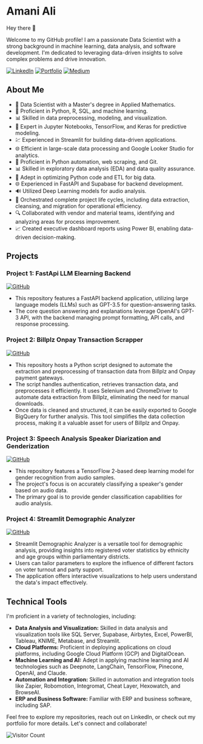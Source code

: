 # Amani Ali

Hey there 👋

Welcome to my GitHub profile! I am a passionate Data Scientist with a strong background in machine learning, data analysis, and software development. I'm dedicated to leveraging data-driven insights to solve complex problems and drive innovation.

[![LinkedIn](https://img.shields.io/badge/LinkedIn-atenamani-blue?logo=linkedin)](https://www.linkedin.com/in/atenamani)
[![Portfolio](https://img.shields.io/badge/Portfolio-amaniali-green?logo=github)](https://amaniali95.github.io/)
[![Medium](https://img.shields.io/badge/Medium-amanialihusin-black?logo=medium)](https://medium.com/@amanialihusin)


## About Me

- 💼 Data Scientist with a Master's degree in Applied Mathematics.
- 🌟 Proficient in Python, R, SQL, and machine learning.
- 📊 Skilled in data preprocessing, modeling, and visualization.
- 🚀 Expert in Jupyter Notebooks, TensorFlow, and Keras for predictive modeling.
- 💹 Experienced in Streamlit for building data-driven applications.
- 🌐 Efficient in large-scale data processing and Google Looker Studio for analytics.
- 🤖 Proficient in Python automation, web scraping, and Git.
- 📊 Skilled in exploratory data analysis (EDA) and data quality assurance.
- 🚀 Adept in optimizing Python code and ETL for big data.
- 🌐 Experienced in FastAPI and Supabase for backend development.
- 🔊 Utilized Deep Learning models for audio analysis.
- 🔧 Orchestrated complete project life cycles, including data extraction, cleansing, and migration for operational efficiency.
- 🔍 Collaborated with vendor and material teams, identifying and analyzing areas for process improvement.
- 📈 Created executive dashboard reports using Power BI, enabling data-driven decision-making.

## Projects

### Project 1: FastApi LLM Elearning Backend
[![GitHub](https://img.shields.io/badge/GitHub-Project%201-red?logo=github)](https://github.com/AmaniAli95/fastapi-llm-elearning-backend)
- This repository features a FastAPI backend application, utilizing large language models (LLMs) such as GPT-3.5 for question-answering tasks.
- The core question answering and explanations leverage OpenAI's GPT-3 API, with the backend managing prompt formatting, API calls, and response processing.

### Project 2: Billplz Onpay Transaction Scrapper
[![GitHub](https://img.shields.io/badge/GitHub-Project%202-red?logo=github)](https://github.com/AmaniAli95/billplz-onpay-transaction-scraper)
- This repository hosts a Python script designed to automate the extraction and preprocessing of transaction data from Billplz and Onpay payment gateways.
- The script handles authentication, retrieves transaction data, and preprocesses it efficiently. It uses Selenium and ChromeDriver to automate data extraction from Billplz, eliminating the need for manual downloads.
- Once data is cleaned and structured, it can be easily exported to Google BigQuery for further analysis. This tool simplifies the data collection process, making it a valuable asset for users of Billplz and Onpay.

### Project 3: Speech Analysis Speaker Diarization and Genderization
[![GitHub](https://img.shields.io/badge/GitHub-Project%203-red?logo=github)](https://github.com/AmaniAli95/speech-analysis-speaker-diarization-genderization)
- This repository features a TensorFlow 2-based deep learning model for gender recognition from audio samples.
- The project's focus is on accurately classifying a speaker's gender based on audio data.
- The primary goal is to provide gender classification capabilities for audio analysis.

### Project 4: Streamlit Demographic Analyzer
[![GitHub](https://img.shields.io/badge/GitHub-Project%204-red?logo=github)](https://github.com/AmaniAli95/streamlit-demographic-analyzer/blob/main/README.md)
- Streamlit Demographic Analyzer is a versatile tool for demographic analysis, providing insights into registered voter statistics by ethnicity and age groups within parliamentary districts.
- Users can tailor parameters to explore the influence of different factors on voter turnout and party support.
- The application offers interactive visualizations to help users understand the data's impact effectively.

## Technical Tools

I'm proficient in a variety of technologies, including:

- **Data Analysis and Visualization:** Skilled in data analysis and visualization tools like SQL Server, Supabase, Airbytes, Excel, PowerBI, Tableau, KNIME, Metabase, and Streamlit.
- **Cloud Platforms:** Proficient in deploying applications on cloud platforms, including Google Cloud Platform (GCP) and DigitalOcean.
- **Machine Learning and AI:** Adept in applying machine learning and AI technologies such as Deepnote, LangChain, TensorFlow, Pinecone, OpenAI, and Claude.
- **Automation and Integration:** Skilled in automation and integration tools like Zapier, Robomotion, Integromat, Cheat Layer, Hexowatch, and BrowseAI.
- **ERP and Business Software:** Familiar with ERP and business software, including SAP.

Feel free to explore my repositories, reach out on LinkedIn, or check out my portfolio for more details. Let's connect and collaborate!

![Visitor Count](https://profile-counter.glitch.me/AmaniAli95/count.svg)

